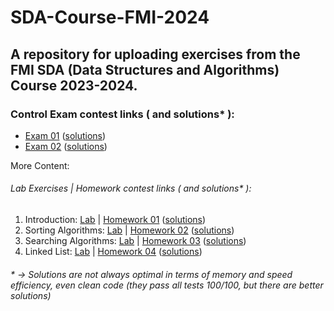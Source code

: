 # SDA-Course-FMI-2024
## A repository for uploading exercises from the FMI SDA (Data Structures and Algorithms) Course 2023-2024.

### Control Exam contest links ( and solutions* ):
- <a href="https://www.hackerrank.com/contests/test-1697304732/challenges">Exam 01</a> (<a href="https://github.com/asen-krasimirov/SDA-Course-FMI-2024/tree/master/exams/controls/control01">solutions</a>) <br/>
- <a href="https://www.hackerrank.com/contests/2-2023-2024/challenges">Exam 02</a> (<a href="https://github.com/asen-krasimirov/SDA-Course-FMI-2024/tree/master/exams/controls/control02">solutions</a>) <br/>

More Content:
######  Lab Exercises | Homework contest links ( and solutions* ):
01. Introduction: <a href="https://github.com/asen-krasimirov/SDA-Course-FMI-2024/tree/master/exercises/01">Lab</a> | <a href="https://www.hackerrank.com/contests/sda-hw-1-2023/challenges">Homework 01</a> (<a href="https://github.com/asen-krasimirov/SDA-Course-FMI-2024/tree/master/homeworks/homework01">solutions</a>) <br/> 
02. Sorting Algorithms: <a href="https://github.com/asen-krasimirov/SDA-Course-FMI-2024/tree/master/exercises/02">Lab</a> | <a href="https://www.hackerrank.com/contests/sda-hw-2-2023/challenges">Homework 02</a> (<a href="https://github.com/asen-krasimirov/SDA-Course-FMI-2024/tree/master/homeworks/homework02">solutions</a>) <br/>
03. Searching Algorithms: <a href="https://github.com/asen-krasimirov/SDA-Course-FMI-2024/tree/master/exercises/03">Lab</a> | <a href="https://www.hackerrank.com/contests/sda-hw-3-2023/challenges">Homework 03</a> (<a href="https://github.com/asen-krasimirov/SDA-Course-FMI-2024/tree/master/homeworks/homework03">solutions</a>) <br/>
04. Linked List: <a href="https://github.com/asen-krasimirov/SDA-Course-FMI-2024/tree/master/exercises/04">Lab</a> | <a href="https://www.hackerrank.com/contests/sda-hw-4-2023/challenges">Homework 04</a> (<a href="https://github.com/asen-krasimirov/SDA-Course-FMI-2024/tree/master/homeworks/homework04">solutions</a>) <br/>
###### * -> Solutions are not always optimal in terms of memory and speed efficiency, even clean code (they pass all tests 100/100, but there are better solutions)

